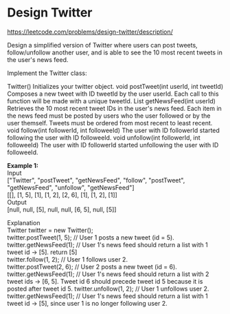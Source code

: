 # Design Twitter
https://leetcode.com/problems/design-twitter/description/

Design a simplified version of Twitter where users can post tweets, follow/unfollow another user, and is able to see the 10 most recent tweets in the user's news feed.

Implement the Twitter class:

Twitter() Initializes your twitter object.
void postTweet(int userId, int tweetId) Composes a new tweet with ID tweetId by the user userId. Each call to this function will be made with a unique tweetId.
List<Integer> getNewsFeed(int userId) Retrieves the 10 most recent tweet IDs in the user's news feed. Each item in the news feed must be posted by users who the user followed or by the user themself. Tweets must be ordered from most recent to least recent.
void follow(int followerId, int followeeId) The user with ID followerId started following the user with ID followeeId.
void unfollow(int followerId, int followeeId) The user with ID followerId started unfollowing the user with ID followeeId.
 
<b>Example 1:</b>\
Input\
["Twitter", "postTweet", "getNewsFeed", "follow", "postTweet", "getNewsFeed", "unfollow", "getNewsFeed"]\
[[], [1, 5], [1], [1, 2], [2, 6], [1], [1, 2], [1]]\
Output\
[null, null, [5], null, null, [6, 5], null, [5]]

Explanation\
Twitter twitter = new Twitter();\
twitter.postTweet(1, 5); // User 1 posts a new tweet (id = 5).\
twitter.getNewsFeed(1);  // User 1's news feed should return a list with 1 tweet id -> [5]. return [5]\
twitter.follow(1, 2);    // User 1 follows user 2.\
twitter.postTweet(2, 6); // User 2 posts a new tweet (id = 6).\
twitter.getNewsFeed(1);  // User 1's news feed should return a list with 2 tweet ids -> [6, 5]. Tweet id 6 should precede tweet id 5 because it is posted after tweet id 5.
twitter.unfollow(1, 2);  // User 1 unfollows user 2.\
twitter.getNewsFeed(1);  // User 1's news feed should return a list with 1 tweet id -> [5], since user 1 is no longer following user 2.